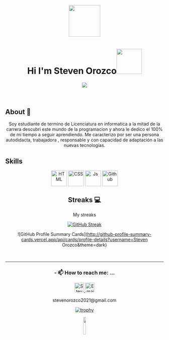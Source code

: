 
<div align="center"><img style="display: block; margin: 0 auto;" height="auto" width="100" src="https://mir-s3-cdn-cf.behance.net/project_modules/hd/5eeea355389655.59822ff824b72.gif"></div>
 
 
 <p align="center">
 <h1 align="center">Hi I'm Steven Orozco<img src="https://media.giphy.com/media/M9gbBd9nbDrOTu1Mqx/giphy.gif" width="80"/> </h1>
 <h4 align="center"> 
      <a href="https://github.com/DenverCoder1/readme-typing-svg"><img src="https://readme-typing-svg.herokuapp.com?duration=4000&lines=I'm+Frontend+Web+Developer%E2%9C%A8%E2%9C%A8"></a>  
</h4>
</p>
<br>
    
 

## About 👨
   
<div align="center">
  <p align="center">Soy estudiante de termino de Licenciatura en informatica a la mitad de la carrera descubri este mundo de la programacion y ahora le dedico el 100% de mi tiempo a seguir aprendiendo. Me caracterizo por ser una persona autodidacta, trabajadora , responsable y con capacidad de adaptación a las nuevas tecnologías.</p>
    </p>
</div>


## Skills
<div style="display: inline_block" align="center">
  <img align="center" alt="HTML" height="50" width="50" src="https://media.giphy.com/media/XAxylRMCdpbEWUAvr8/giphy.gif">
  <img align="center" alt="CSS" height="50" width="50" src="https://media.giphy.com/media/fsEaZldNC8A1PJ3mwp/giphy.gif">
  <img align="center" alt="Js" height="50" width="50" src="https://media.giphy.com/media/ln7z2eWriiQAllfVcn/giphy.gif">
  <img align="center" alt="Github" height="50" width="50" src="https://media.giphy.com/media/KzJkzjggfGN5Py6nkT/giphy.gif">
  
 ## Streaks 💻
<div align="center">
  <p align="center">My streaks</p>
    
<a href="https://github.com/Stiiven3"><img src="https://github-readme-streak-stats.herokuapp.com?user=Stiiven3&theme=shades-of-purple&locale=es&exclude_days=Sun%2CSat" alt="GitHub Streak" /></a>

![GitHub Profile Summary Cards](http://github-profile-summary-cards.vercel.app/api/cards/profile-details?username=Steven Orozco&theme=dark)

 
  <br/>
 
</div>
  
  
******
### - 📫 How to reach me: ...
   <p>
      <a href="https://www.linkedin.com/in/steven-manuel-orozco-garcia-472b69228/">
         <img src="https://www.vectorlogo.zone/logos/linkedin/linkedin-icon.svg" alt="Steven Orozco LinkedIn Profile" height="30" width="30">
      </a>   
      <a align='right' href="mailto:stevenorozco2021@gmail.com">
         <img alt="Email" src="https://www.vectorlogo.zone/logos/gmail/gmail-icon.svg" height="30" width="30"/>
      </a>  
   </p>
   <p><label>stevenorozco2021@gmail.com</label></p>
   
   

[![trophy](https://github-profile-trophy.vercel.app/?username=ryo-ma&theme=onestar)](https://github.com/ryo-ma/github-profile-trophy)



   
 

   <div align="center">
        <img src="https://komarev.com/ghpvc/?username=Stiiven3&color=24833e" alt="" width="12%" height="12%"/> 
    </div>


    



